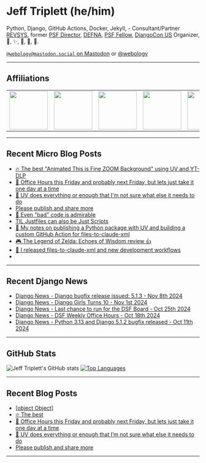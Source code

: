 # Jeff Triplett (he/him)

Python, Django, GitHub Actions, Docker, Jekyll,  - Consultant/Partner [REVSYS][], former [PSF Director][], [DEFNA][], [PSF Fellow][], [DjangoCon US][] Organizer, 🏀, ✨, 💪, 🏃, 🤖.

<a href="https://mastodon.social/@webology" rel="me">`@webology@mastodon.social` on Mastodon</a> or <a href="https://twitter.com/webology">@webology</a>

<hr>

## Affiliations

<table border="0">
<tr>
<td><a href="https://github.com/revsys/"><img src="https://avatars.githubusercontent.com/u/308096?s=200&v=4" width="100px"></a></td>
<td><a href="https://github.com/psf/"><img src="https://avatars.githubusercontent.com/u/50630501?s=200&v=4" width="100px"></a></td>
<td><a href="https://github.com/djangocon/"><img src="https://avatars.githubusercontent.com/u/2891658?s=400&&v=4" width="100px"></a></td>
<td><a href="https://github.com/defna/"><img src="https://avatars.githubusercontent.com/u/13454395?s=200&v=4" width="100px"></a></td>
<td><a href="https://github.com/djangopackages/"><img src="https://avatars.githubusercontent.com/u/27385825?s=200&v=4" width="100px"></a></td>
</tr>
</table>

<hr>

## Recent Micro Blog Posts

<!--START_SECTION:micro-posts-->
* [🔥 The best &quot;Animated This is Fine ZOOM Background&quot; using UV and YT-DLP](https:&#x2F;&#x2F;micro.webology.dev&#x2F;2024&#x2F;11&#x2F;08&#x2F;the-best-animated.html)
* [📅 Office Hours this Friday and probably next Friday, but lets just take it one day at a time](https:&#x2F;&#x2F;micro.webology.dev&#x2F;2024&#x2F;11&#x2F;07&#x2F;office-hours-this.html)
* [🤷 UV does everything or enough that I&#39;m not sure what else it needs to do](https:&#x2F;&#x2F;micro.webology.dev&#x2F;2024&#x2F;11&#x2F;03&#x2F;uv-does-everything.html)
* [Please publish and share more](https:&#x2F;&#x2F;micro.webology.dev&#x2F;2024&#x2F;11&#x2F;02&#x2F;please-publish-and.html)
* [📝 Even &quot;bad&quot; code is admirable](https:&#x2F;&#x2F;micro.webology.dev&#x2F;2024&#x2F;10&#x2F;25&#x2F;even-bad-code.html)
* [TIL Justfiles can also be Just Scripts ](https:&#x2F;&#x2F;micro.webology.dev&#x2F;2024&#x2F;10&#x2F;23&#x2F;til-justfiles-can.html)
* [📓 My notes on publishing a Python package with UV and building a custom GitHub Action for files-to-claude-xml ](https:&#x2F;&#x2F;micro.webology.dev&#x2F;2024&#x2F;10&#x2F;16&#x2F;my-notes-on.html)
* [🎮 The Legend of Zelda: Echoes of Wisdom review 👍](https:&#x2F;&#x2F;micro.webology.dev&#x2F;2024&#x2F;10&#x2F;14&#x2F;the-legend-of.html)
* [🤖 I released files-to-claude-xml and new development workflows](https:&#x2F;&#x2F;micro.webology.dev&#x2F;2024&#x2F;10&#x2F;12&#x2F;i-released-filestoclaudexml.html)
* [](https:&#x2F;&#x2F;micro.webology.dev&#x2F;2024&#x2F;10&#x2F;11&#x2F;bad-monkey-i.html)
<!--END_SECTION:micro-posts-->

<hr>

## Recent Django News

<!--START_SECTION:news-->
* [Django News - Django bugfix release issued: 5.1.3 - Nov 8th 2024](https:&#x2F;&#x2F;django-news.com&#x2F;issues&#x2F;258)
* [Django News - Django Girls Turns 10 - Nov 1st 2024](https:&#x2F;&#x2F;django-news.com&#x2F;issues&#x2F;257)
* [Django News - Last chance to run for the DSF Board - Oct 25th 2024](https:&#x2F;&#x2F;django-news.com&#x2F;issues&#x2F;256)
* [Django News - DSF Weekly Office Hours - Oct 18th 2024](https:&#x2F;&#x2F;django-news.com&#x2F;issues&#x2F;255)
* [Django News - Python 3.13 and Django 5.1.2 bugfix released - Oct 11th 2024](https:&#x2F;&#x2F;django-news.com&#x2F;issues&#x2F;254)
<!--END_SECTION:news-->

<hr>

## GitHub Stats

![Jeff Triplett's GitHub stats](https://github-readme-stats.vercel.app/api?username=jefftriplett&show_icons=&private_count=true&theme=dracula)  [![Top Languages](https://github-readme-stats.vercel.app/api/top-langs/?username=jefftriplett&layout=compact&theme=dracula)]()

<hr>

## Recent Blog Posts

<!--START_SECTION:posts-->
* [[object Object]](https:&#x2F;&#x2F;jefftriplett.com&#x2F;2024&#x2F;2024-10-25-even-bad-code-is-admirable&#x2F;)
* [🔥 The best](https:&#x2F;&#x2F;jefftriplett.com&#x2F;2024&#x2F;the-best&#x2F;)
* [📅 Office Hours this Friday and probably next Friday, but lets just take it one day at a time](https:&#x2F;&#x2F;jefftriplett.com&#x2F;2024&#x2F;office-hours-this-friday-and-probably-next-friday-but-lets-just-take-it-one-day-at-a-time&#x2F;)
* [🤷 UV does everything or enough that I’m not sure what else it needs to do](https:&#x2F;&#x2F;jefftriplett.com&#x2F;2024&#x2F;uv-does-everything-or-enough-that-i-m-not-sure-what-else-it-needs-to-do&#x2F;)
* [Please publish and share more](https:&#x2F;&#x2F;jefftriplett.com&#x2F;2024&#x2F;please-publish-and-share-more&#x2F;)
<!--END_SECTION:posts-->

<hr>

[DEFNA]: https://www.defna.org/
[DjangoCon US]: http://djangocon.us/
[PSF Director]: https://www.python.org/psf/members/#board-of-directors
[REVSYS]: https://www.revsys.com/
[PSF Fellow]: https://www.python.org/psf/fellows/
